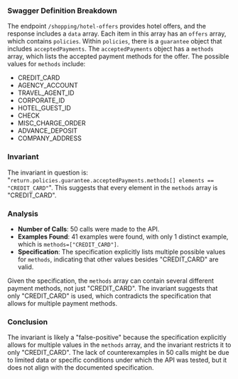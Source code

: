 ### Swagger Definition Breakdown

The endpoint `/shopping/hotel-offers` provides hotel offers, and the response includes a `data` array. Each item in this array has an `offers` array, which contains `policies`. Within `policies`, there is a `guarantee` object that includes `acceptedPayments`. The `acceptedPayments` object has a `methods` array, which lists the accepted payment methods for the offer. The possible values for `methods` include:
- CREDIT_CARD
- AGENCY_ACCOUNT
- TRAVEL_AGENT_ID
- CORPORATE_ID
- HOTEL_GUEST_ID
- CHECK
- MISC_CHARGE_ORDER
- ADVANCE_DEPOSIT
- COMPANY_ADDRESS

### Invariant

The invariant in question is: "`return.policies.guarantee.acceptedPayments.methods[] elements == "CREDIT_CARD"`". This suggests that every element in the `methods` array is "CREDIT_CARD".

### Analysis

- **Number of Calls**: 50 calls were made to the API.
- **Examples Found**: 41 examples were found, with only 1 distinct example, which is `methods=["CREDIT_CARD"]`.
- **Specification**: The specification explicitly lists multiple possible values for `methods`, indicating that other values besides "CREDIT_CARD" are valid.

Given the specification, the `methods` array can contain several different payment methods, not just "CREDIT_CARD". The invariant suggests that only "CREDIT_CARD" is used, which contradicts the specification that allows for multiple payment methods.

### Conclusion

The invariant is likely a "false-positive" because the specification explicitly allows for multiple values in the `methods` array, and the invariant restricts it to only "CREDIT_CARD". The lack of counterexamples in 50 calls might be due to limited data or specific conditions under which the API was tested, but it does not align with the documented specification.
